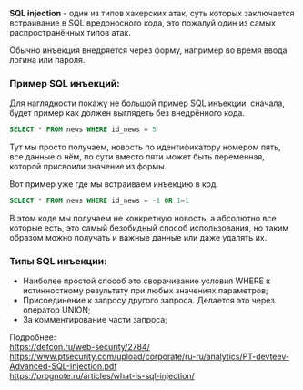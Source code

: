 __SQL injection__ - один из типов хакерских атак, суть которых заключается встраивание в SQL вредоносного кода, это пожалуй один из самых распространённых типов атак.  
  
Обычно инъекция внедряется через форму, например во время ввода логина или пароля.  
  
### Пример SQL инъекций:
Для наглядности покажу не большой пример SQL инъекции, сначала, будет пример как должен выглядеть без внедрённого кода.  
```sql
SELECT * FROM news WHERE id_news = 5
```
Тут мы просто получаем, новость по идентификатору номером пять, все данные о нём, по сути вместо пяти может быть переменная, которой присвоили значение из формы.  
  
Вот пример уже где мы встраиваем инъекцию в код.
```sql
SELECT * FROM news WHERE id_news = -1 OR 1=1
```
В этом коде мы получаем не конкретную новость, а абсолютно все которые есть, это самый безобидный способ использования, но таким образом можно получать и важные данные или даже удалять их.

### Типы SQL инъекции:
* Наиболее простой способ это сворачивание условия WHERE к истинностному результату при любых значениях параметров;
* Присоединение к запросу другого запроса. Делается это через оператор UNION;
* За комментирование части запроса;
  
  
Подробнее:  
https://defcon.ru/web-security/2784/  
https://www.ptsecurity.com/upload/corporate/ru-ru/analytics/PT-devteev-Advanced-SQL-Injection.pdf  
https://prognote.ru/articles/what-is-sql-injection/  
